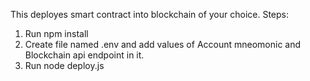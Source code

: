 This deployes smart contract into blockchain of your choice.
Steps:
  1. Run npm install
  2. Create file named .env and add values of Account mneomonic and Blockchain api endpoint in it.
  3. Run node deploy.js
